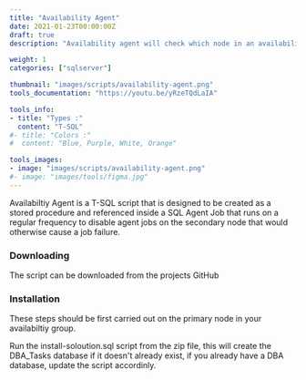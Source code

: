 ```yaml
---
title: "Availability Agent"
date: 2021-01-23T00:00:00Z
draft: true
description: "Availability agent will check which node in an availability group is master and disable jobs on secondary nodes."

weight: 1
categories: ["sqlserver"]

thumbnail: "images/scripts/availability-agent.png"
tools_documentation: "https://youtu.be/yRzeTQdLaIA"

tools_info:
- title: "Types :"
  content: "T-SQL"
#- title: "Colors :"
#  content: "Blue, Purple, White, Orange"

tools_images:
- image: "images/scripts/availability-agent.png"
#- image: "images/tools/figma.jpg"
---
```


Availabiltiy Agent is a T-SQL script that is designed to be created as a stored procedure and referenced inside a SQL Agent Job that runs on a regular frequency to disable agent jobs on the secondary node that would otherwise cause a job failure.

### Downloading

The script can be downloaded from the projects GitHub

### Installation 

These steps should be first carried out on the primary node in your availabiltiy group.

Run the install-soloution.sql script from the zip file, this will create the DBA_Tasks database if it doesn't already exist, if you already have a DBA database, update the script accordinly. 


